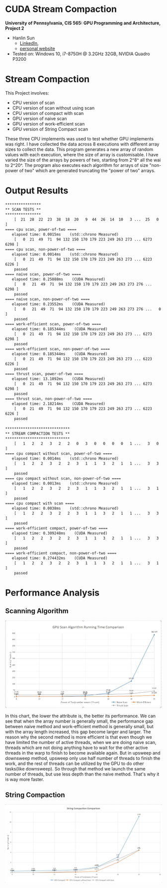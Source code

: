 CUDA Stream Compaction
======================

**University of Pennsylvania, CIS 565: GPU Programming and Architecture, Project 2**

* Hanlin Sun
  * [LinkedIn](https://www.linkedin.com/in/hanlin-sun-7162941a5/), 
  * [personal website](https://hanlinsun.github.io/)
* Tested on: Windows 10, i7-8750H @ 3.2GHz 32GB, NVIDIA Quadro P3200 

# Stream Compaction
This Project involves:

* CPU version of scan
* CPU version of scan without using scan
* CPU version of compact with scan
* GPU version of naive scan
* GPU version of work-efficient scan
* GPU version of String Compact scan

These three CPU implements was used to test whether GPU implements was right. I have collected the data across 8 executions with different array sizes to collect the data. 
This program generates a new array of random values with each execution, where the size of array is customisable. I have varied the size of the arrays by powers of two, starting from 2^8^ all the wai to 2^20^. The program also executes each algorithm for arrays of size "non- power of two" which are generated truncating the "power of two" arrays.


# Output Results

```
****************
** SCAN TESTS **
****************
    [  21  28  22  23  38  18  20   9  44  26  14  10   3 ...  25   0 ]
==== cpu scan, power-of-two ====
   elapsed time: 0.0015ms    (std::chrono Measured)
    [   0  21  49  71  94 132 150 170 179 223 249 263 273 ... 6273 6298 ]
==== cpu scan, non-power-of-two ====
   elapsed time: 0.0014ms    (std::chrono Measured)
    [   0  21  49  71  94 132 150 170 179 223 249 263 273 ... 6223 6226 ]
    passed
==== naive scan, power-of-two ====
   elapsed time: 0.25088ms    (CUDA Measured)
    [   0   21  49  71  94 132 150 170 179 223 249 263 273 276 ... 6298 ]
    passed
==== naive scan, non-power-of-two ====
   elapsed time: 0.23552ms    (CUDA Measured)
    [   0   21  49  71  94 132 150 170 179 223 249 263 273 276 ...   0  ]
    passed
==== work-efficient scan, power-of-two ====
   elapsed time: 0.185344ms    (CUDA Measured)
    [   0  21  49  71  94 132 150 170 179 223 249 263 273 ... 6273 6298 ]
    passed
==== work-efficient scan, non-power-of-two ====
   elapsed time: 0.185344ms    (CUDA Measured)
    [   0  21  49  71  94 132 150 170 179 223 249 263 273 ... 6223 6226 ]
    passed
==== thrust scan, power-of-two ====
   elapsed time: 13.1092ms    (CUDA Measured)
    [   0  21  49  71  94 132 150 170 179 223 249 263 273 ... 6273 6298 ]
    passed
==== thrust scan, non-power-of-two ====
   elapsed time: 2.18214ms    (CUDA Measured)
    [   0  21  49  71  94 132 150 170 179 223 249 263 273 ... 6223 6226 ]
    passed

*****************************
** STREAM COMPACTION TESTS **
*****************************
    [   1   2   2   3   2   2   0   3   0   0   0   0   1 ...   3   0 ]
==== cpu compact without scan, power-of-two ====
   elapsed time: 0.0014ms    (std::chrono Measured)
    [   1   2   2   3   2   2   3   1   1   3   2   1   1 ...   3   3 ]
    passed
==== cpu compact without scan, non-power-of-two ====
   elapsed time: 0.0013ms    (std::chrono Measured)
    [   1   2   2   3   2   2   3   1   1   3   2   1   1 ...   3   1 ]
    passed
==== cpu compact with scan ====
   elapsed time: 0.0038ms    (std::chrono Measured)
    [   1   2   2   3   2   2   3   1   1   3   2   1   1 ...   3   3 ]
    passed
==== work-efficient compact, power-of-two ====
   elapsed time: 0.309248ms    (CUDA Measured)
    [   1   2   2   3   2   2   3   1   1   3   2   1   1 ...   3   3 ]
    passed
==== work-efficient compact, non-power-of-two ====
   elapsed time: 0.274432ms    (CUDA Measured)
    [   1   2   2   3   2   2   3   1   1   3   2   1   1 ...   3   1 ]
    passed
```

# Performance Analysis

## Scanning Algorithm

![Scan Chart](img/Analysis%201.JPG)

In this chart, the lower the attribute is, the better its performance.
We can see that when the array number is generally small, the performance gap between naive method and work-efficient method is generally small, but with the array length increased, this gap become larger and larger.
The reason why the second method is more efficient is that even though we have limited the number of active threads, when we are doing naive scan, threads which are not doing anything have to wait for the other active threads in the warp to finish to become available again.
But in upsweep and downsweep method, upsweep only use half number of threads to finish the work, and the rest of threads can be utilized by the GPU to do other tasks(like downsweep). So through that method we launch the same number of threads, but use less depth than the naive method.
That's why it is way more faster.

## String Compaction

![Compact Chart](img/Analysis%202.JPG)